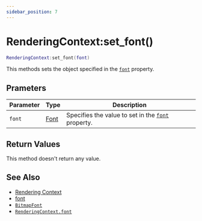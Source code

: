 ```yaml
---
sidebar_position: 7
---
```


# RenderingContext:set_font()
```lua
RenderingContext:set_font(font)
```
This methods sets the object specified in the [`font`](/libs/graphics/RenderingContext/RenderingContext_font) property.

## Prameters
|Parameter|Type|Description|
|-|-|-|
|`font`|[Font](/guide/graphics#font)|Specifies the value to set in the [`font`](/libs/graphics/RenderingContext/RenderingContext_font) property.

## Return Values
This method doesn't return any value.

## See Also
- [Rendering Context](/guide/graphics#rendering-context)
- [font](/guide/graphics#font)
- [`BitmapFont`](/libs/graphics/BitmapFont)
- [`RenderingContext.font`](/libs/graphics/RenderingContext/RenderingContext_font)
